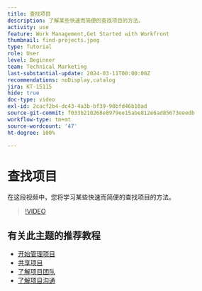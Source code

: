 ```yaml
---
title: 查找项目
description: 了解某些快速而简便的查找项目的方法。
activity: use
feature: Work Management,Get Started with Workfront
thumbnail: find-projects.jpeg
type: Tutorial
role: User
level: Beginner
team: Technical Marketing
last-substantial-update: 2024-03-11T00:00:00Z
recommendations: noDisplay,catalog
jira: KT-15115
hide: true
doc-type: video
exl-id: 2cacf2b4-dc43-4a3b-bf39-90bfd46b10ad
source-git-commit: f033b210268e8979ee15abe812e6ad85673eeedb
workflow-type: tm+mt
source-wordcount: '47'
ht-degree: 100%

---
```


# 查找项目

在这段视频中，您将学习某些快速而简便的查找项目的方法。

>[!VIDEO](https://video.tv.adobe.com/v/3427788/?quality=12&learn=on)

## 有关此主题的推荐教程

* [开始管理项目](/help/manage-work/projects/getting-started-manage-a-project.md)
* [共享项目](/help/manage-work/projects/share-a-project.md)
* [了解项目团队](/help/manage-work/projects/understand-the-project-team.md)
* [了解项目沟通](/help/manage-work/projects/understand-project-communication.md)
